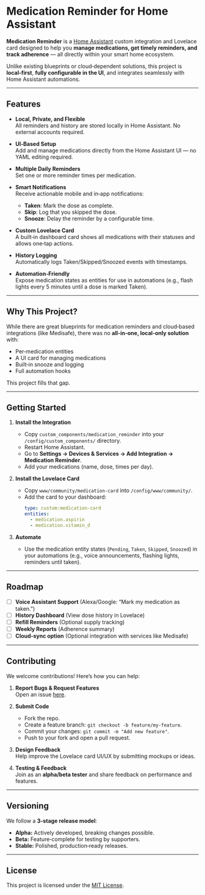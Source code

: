 # Medication Reminder for Home Assistant

**Medication Reminder** is a [Home Assistant](https://www.home-assistant.io/) custom integration and Lovelace card designed to help you **manage medications, get timely reminders, and track adherence** — all directly within your smart home ecosystem.  

Unlike existing blueprints or cloud‑dependent solutions, this project is **local‑first**, **fully configurable in the UI**, and integrates seamlessly with Home Assistant automations.

---

## **Features**
- **Local, Private, and Flexible**  
  All reminders and history are stored locally in Home Assistant. No external accounts required.
  
- **UI‑Based Setup**  
  Add and manage medications directly from the Home Assistant UI — no YAML editing required.

- **Multiple Daily Reminders**  
  Set one or more reminder times per medication.

- **Smart Notifications**  
  Receive actionable mobile and in‑app notifications:
  - **Taken**: Mark the dose as complete.
  - **Skip**: Log that you skipped the dose.
  - **Snooze**: Delay the reminder by a configurable time.

- **Custom Lovelace Card**  
  A built‑in dashboard card shows all medications with their statuses and allows one‑tap actions.

- **History Logging**  
  Automatically logs Taken/Skipped/Snoozed events with timestamps.

- **Automation‑Friendly**  
  Expose medication states as entities for use in automations (e.g., flash lights every 5 minutes until a dose is marked Taken).

---

## **Why This Project?**
While there are great blueprints for medication reminders and cloud‑based integrations (like Medisafe), there was no **all‑in‑one, local‑only solution** with:
- Per‑medication entities
- A UI card for managing medications
- Built‑in snooze and logging
- Full automation hooks

This project fills that gap.

---

## **Getting Started**
1. **Install the Integration**
   - Copy `custom_components/medication_reminder` into your `/config/custom_components/` directory.
   - Restart Home Assistant.
   - Go to **Settings → Devices & Services → Add Integration → Medication Reminder**.
   - Add your medications (name, dose, times per day).

2. **Install the Lovelace Card**
   - Copy `www/community/medication-card` into `/config/www/community/`.
   - Add the card to your dashboard:
     ```yaml
     type: custom:medication-card
     entities:
       - medication.aspirin
       - medication.vitamin_d
     ```

3. **Automate**
   - Use the medication entity states (`Pending`, `Taken`, `Skipped`, `Snoozed`) in your automations (e.g., voice announcements, flashing lights, reminders until taken).

---

## **Roadmap**
- [ ] **Voice Assistant Support** (Alexa/Google: “Mark my medication as taken.”)  
- [ ] **History Dashboard** (View dose history in Lovelace)  
- [ ] **Refill Reminders** (Optional supply tracking)  
- [ ] **Weekly Reports** (Adherence summary)  
- [ ] **Cloud‑sync option** (Optional integration with services like Medisafe)

---

## **Contributing**
We welcome contributions! Here’s how you can help:
1. **Report Bugs & Request Features**  
   Open an issue [here](https://github.com/YOURNAME/ha-medication-reminder/issues).

2. **Submit Code**  
   - Fork the repo.
   - Create a feature branch: `git checkout -b feature/my-feature`.
   - Commit your changes: `git commit -m "Add new feature"`.
   - Push to your fork and open a pull request.

3. **Design Feedback**  
   Help improve the Lovelace card UI/UX by submitting mockups or ideas.

4. **Testing & Feedback**  
   Join as an **alpha/beta tester** and share feedback on performance and features.

---

## **Versioning**
We follow a **3‑stage release model**:
- **Alpha:** Actively developed, breaking changes possible.
- **Beta:** Feature‑complete for testing by supporters.
- **Stable:** Polished, production‑ready releases.

---

## **License**
This project is licensed under the [MIT License](LICENSE).  
